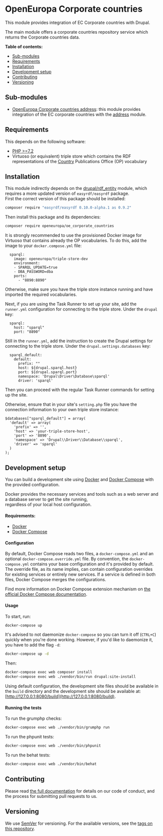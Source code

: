 # OpenEuropa Corporate countries

This module provides integration of EC Corporate countries with Drupal.

The main module offers a corporate countries repository service which returns the Corporate countries data.

**Table of contents:**

- [Sub-modules](#sub-modules)
- [Requirements](#requirements)
- [Installation](#installation)
- [Development setup](#development-setup)
- [Contributing](#contributing)
- [Versioning](#versioning)

## Sub-modules

- [OpenEuropa Corporate countries address](modules/oe_corporate_countries_address/README.md): this module provides integration of the EC corporate countries with the [address](https://www.drupal.org/project/address) module.

## Requirements

This depends on the following software:

* [PHP >=7.2](http://php.net/)
* Virtuoso (or equivalent) triple store which contains the RDF representations of the [Country](https://op.europa.eu/en/web/eu-vocabularies/at-dataset/-/resource/dataset/country) Publications Office (OP) vocabulary

## Installation

This module indirectly depends on the [drupal/rdf_entity](https://www.drupal.org/project/rdf_entity) module, which requires a more updated version of `easyrdf/easyrdf` package.\
First the correct version of this package should be installed:

```bash
composer require "easyrdf/easyrdf 0.10.0-alpha.1 as 0.9.2"
```

Then install this package and its dependencies:

```bash
composer require openeuropa/oe_corporate_countries
```

It is strongly recommended to use the provisioned Docker image for Virtuoso that contains already the OP vocabularies. To do this, add the image to your `docker.compose.yml` file:

```
  sparql:
    image: openeuropa/triple-store-dev
    environment:
    - SPARQL_UPDATE=true
    - DBA_PASSWORD=dba
    ports:
      - "8890:8890"
```

Otherwise, make sure you have the triple store instance running and have imported the required vocabularies.

Next, if you are using the Task Runner to set up your site, add the `runner.yml` configuration for connecting to the triple store. Under the `drupal` key:

```
  sparql:
    host: "sparql"
    port: "8890"
```

Still in the `runner.yml`, add the instruction to create the Drupal settings for connecting to the triple store. Under the `drupal.settings.databases` key:

```
  sparql_default:
    default:
      prefix: ""
      host: ${drupal.sparql.host}
      port: ${drupal.sparql.port}
      namespace: 'Drupal\Driver\Database\sparql'
      driver: 'sparql'
```

Then you can proceed with the regular Task Runner commands for setting up the site.

Otherwise, ensure that in your site's `setting.php` file you have the connection information to your own triple store instance:

```
$databases["sparql_default"] = array(
  'default' => array(
    'prefix' => '',
    'host' => 'your-triple-store-host',
    'port' => '8890',
    'namespace' => 'Drupal\\Driver\\Database\\sparql',
    'driver' => 'sparql'
  )
);
```

## Development setup

You can build a development site using [Docker](https://www.docker.com/get-docker) and
[Docker Compose](https://docs.docker.com/compose/) with the provided configuration.

Docker provides the necessary services and tools such as a web server and a database server to get the site running,\
regardless of your local host configuration.

#### Requirements:

- [Docker](https://www.docker.com/get-docker)
- [Docker Compose](https://docs.docker.com/compose/)

#### Configuration

By default, Docker Compose reads two files, a `docker-compose.yml` and an optional `docker-compose.override.yml` file.
By convention, the `docker-compose.yml` contains your base configuration and it's provided by default.
The override file, as its name implies, can contain configuration overrides for existing services or entirely new
services.
If a service is defined in both files, Docker Compose merges the configurations.

Find more information on Docker Compose extension mechanism on [the official Docker Compose documentation](https://docs.docker.com/compose/extends/).

#### Usage

To start, run:

```bash
docker-compose up
```

It's advised to not daemonize `docker-compose` so you can turn it off (`CTRL+C`) quickly when you're done working.
However, if you'd like to daemonize it, you have to add the flag `-d`:

```bash
docker-compose up -d
```

Then:

```bash
docker-compose exec web composer install
docker-compose exec web ./vendor/bin/run drupal:site-install
```

Using default configuration, the development site files should be available in the `build` directory and the development site
should be available at: [http://127.0.0.1:8080/build](http://127.0.0.1:8080/build).

#### Running the tests

To run the grumphp checks:

```bash
docker-compose exec web ./vendor/bin/grumphp run
```

To run the phpunit tests:

```bash
docker-compose exec web ./vendor/bin/phpunit
```

To run the behat tests:

```bash
docker-compose exec web ./vendor/bin/behat
```

## Contributing

Please read [the full documentation](https://github.com/openeuropa/openeuropa) for details on our code of conduct, and the process for submitting pull requests to us.

## Versioning

We use [SemVer](http://semver.org/) for versioning. For the available versions, see the [tags on this repository](https://github.com/openeuropa/oe_corporate_countries/tags).
